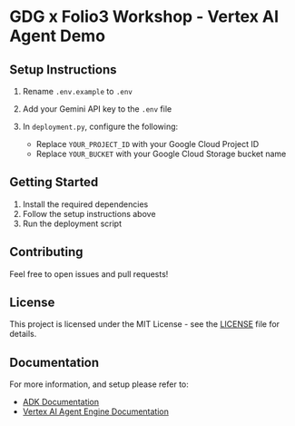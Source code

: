 # GDG x Folio3 Workshop - Vertex AI Agent Demo



## Setup Instructions

1. Rename `.env.example` to `.env`
2. Add your Gemini API key to the `.env` file

3. In `deployment.py`, configure the following:
   - Replace `YOUR_PROJECT_ID` with your Google Cloud Project ID
   - Replace `YOUR_BUCKET` with your Google Cloud Storage bucket name

## Getting Started

1. Install the required dependencies
2. Follow the setup instructions above
3. Run the deployment script

## Contributing

Feel free to open issues and pull requests!

## License

This project is licensed under the MIT License - see the [LICENSE](LICENSE) file for details.

## Documentation

For more information, and setup please refer to:

- [ADK Documentation](https://google.github.io/adk-docs/)
- [Vertex AI Agent Engine Documentation](https://cloud.google.com/vertex-ai/generative-ai/docs/agent-engine/overview)
